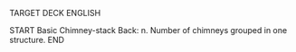 TARGET DECK
ENGLISH

START
Basic
Chimney-stack
Back: n. Number of chimneys grouped in one structure.
END
